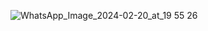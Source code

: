 ![WhatsApp_Image_2024-02-20_at_19 55 26](https://github.com/gabrielfreitas3110/ms_escalas/assets/81527334/d18c8f7d-aee9-4baf-af7b-62b00e8d2f93)
